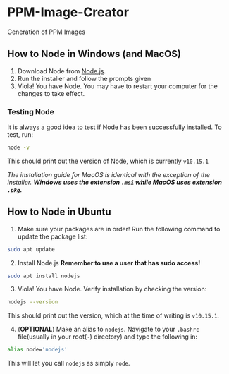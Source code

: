 # PPM-Image-Creator

Generation of PPM Images

## How to Node in **Windows** (and MacOS)

1. Download Node from [Node.js](https://nodejs.org/en/).
2. Run the installer and follow the prompts given
3. Viola! You have Node. You may have to restart your computer for the changes to take effect.

### Testing Node

It is always a good idea to test if Node has been successfully installed. To test, run:

```bash
node -v
```

This should print out the version of Node, which is currently `v10.15.1`

_The installation guide for MacOS is identical with the exception of the installer. **Windows uses the extension `.msi` while MacOS uses extension `.pkg`.**_

## How to Node in **Ubuntu**

1. Make sure your packages are in order! Run the following command to update the package list:

```bash
sudo apt update
```

2. Install Node.js **Remember to use a user that has sudo access!**

```bash
sudo apt install nodejs
```

3. Viola! You have Node. Verify installation by checking the version:

```bash
nodejs --version
```

This should print out the version, which at the time of writing is `v10.15.1`.

4. (**OPTIONAL**) Make an alias to `nodejs`. Navigate to your `.bashrc` file(usually in your root(`~`) directory) and type the following in:

```bash
alias node='nodejs'
```

This will let you call `nodejs` as simply `node`.